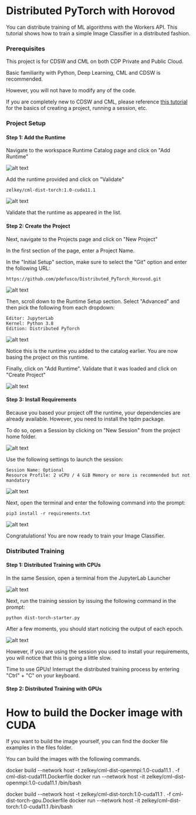 # Distributed PyTorch with Horovod

You can distribute training of ML algorithms with the Workers API. This tutorial shows how to train a simple Image Classifier in a distributed fashion.


### Prerequisites

This project is for CDSW and CML on both CDP Private and Public Cloud. 

Basic familiarity with Python, Deep Learning, CML and CDSW is recommended. 

However, you will not have to modify any of the code.  

If you are completely new to CDSW and CML, please reference [this tutorial](https://github.com/pdefusco/CML_CrashCourse) for the basics of creating a project, running a session, etc.


### Project Setup

#### Step 1: Add the Runtime

Navigate to the workspace Runtime Catalog page and click on "Add Runtime"

![alt text](img/horo_torch_1.png)

Add the runtime provided and click on "Validate"

```
zelkey/cml-dist-torch:1.0-cuda11.1
```

![alt text](img/horo_torch_2.png)

Validate that the runtime as appeared in the list. 

#### Step 2: Create the Project

Next, navigate to the Projects page and click on "New Project"

In the first section of the page, enter a Project Name. 

In the "Initial Setup" section, make sure to select the "Git" option and enter the following URL:

```
https://github.com/pdefusco/Distributed_PyTorch_Horovod.git
```
![alt text](img/horo_torch_3.png)

Then, scroll down to the Runtime Setup section. Select "Advanced" and then pick the following from each dropdown:

```
Editor: JupyterLab
Kernel: Python 3.8
Edition: Distributed PyTorch
```

![alt text](img/horo_torch_4.png)

Notice this is the runtime you added to the catalog earlier. You are now basing the project on this runtime.

Finally, click on "Add Runtime". Validate that it was loaded and click on "Create Project"

![alt text](img/horo_torch_5.png)

#### Step 3: Install Requirements

Because you based your project off the runtime, your dependencies are already available. However, you need to install the tqdm package.

To do so, open a Session by clicking on "New Session" from the project home folder.

![alt text](img/horo_torch_6.png)

Use the following settings to launch the session:

```
Session Name: Optional
Resource Profile: 2 vCPU / 4 GiB Memory or more is recommended but not mandatory
```

![alt text](img/horo_torch_7.png)

Next, open the terminal and enter the following command into the prompt:

```
pip3 install -r requirements.txt
```

![alt text](img/horo_torch_8.png)

Congratulations! You are now ready to train your Image Classifier.


### Distributed Training

#### Step 1: Distributed Training with CPUs

In the same Session, open a terminal from the JupyterLab Launcher

![alt text](img/horo_torch_9.png)

Next, run the training session by issuing the following command in the prompt:

```
python dist-torch-starter.py
```

After a few moments, you should start noticing the output of each epoch. 

![alt text](img/horo_torch_10.png)

However, if you are using the session you used to install your requirements, you will notice that this is going a little slow. 

Time to use GPUs! Interrupt the distributed training process by entering "Ctrl" + "C" on your keyboard.

#### Step 2: Distributed Training with GPUs






# How to build the Docker image with CUDA

If you want to build the image yourself, you can find the docker file examples in the files folder. 

You can build the images with the following commands.

docker build --network host -t zelkey/cml-dist-openmpi:1.0-cuda11.1 . -f cml-dist-cuda111.Dockerfile
docker run --network host -it zelkey/cml-dist-openmpi:1.0-cuda11.1 /bin/bash

docker build --network host -t zelkey/cml-dist-torch:1.0-cuda11.1 . -f cml-dist-torch-gpu.Dockerfile
docker run --network host -it zelkey/cml-dist-torch:1.0-cuda11.1 /bin/bash
